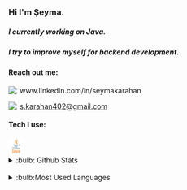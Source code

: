 

### Hi I'm Şeyma.
<h5> I currently working on Java.
<h5> I try to improve myself for backend development.


#### Reach out me:
<img  width="22" src="https://unpkg.com/simple-icons@v8/icons/linkedin.svg" align="left" />
www.linkedin.com/in/seymakarahan
  
<img  width="22" src="https://unpkg.com/simple-icons@v8/icons/gmail.svg" align="left" />s.karahan402@gmail.com



#### Tech i use:
  
<img src="https://raw.githubusercontent.com/github/explore/5b3600551e122a3277c2c5368af2ad5725ffa9a1/topics/java/java.png" width = "30" height= "30" align="left" />

  
 <br />
  <br />
  <details>
    <summary>:bulb: Github Stats</summary>
    <img src= "https://github-readme-stats.vercel.app/api?username=seymakarahan&theme=radical">
  </details>
  
  <br />
  <details>
    <summary>:bulb:Most Used Languages</summary>
    <img src= "https://github-readme-stats.vercel.app/api/top-langs/?username=seymakarahan&layout=compact">
  </details>

  
  

